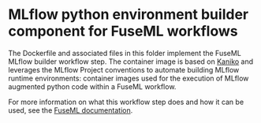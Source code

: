 # MLflow python environment builder component for FuseML workflows

The Dockerfile and associated files in this folder implement the FuseML MLflow builder workflow step. The container image is based on [Kaniko](https://github.com/GoogleContainerTools/kaniko) and leverages the MLflow Project conventions to automate building MLflow runtime environments: container images used for the execution of MLflow augmented python code within a FuseML workflow.

For more information on what this workflow step does and how it can be used, see the [FuseML documentation](https://fuseml.github.io/docs/dev/workflows/mlflow-builder/).
